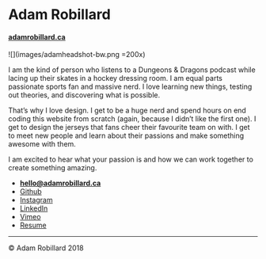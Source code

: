 # Adam Robillard

#### [adamrobillard.ca](https://adamrobillard.ca)

![](images/adamheadshot-bw.png =200x)

I am the kind of person who listens to a Dungeons & Dragons podcast while lacing up their skates in a hockey dressing room. I am equal parts passionate sports fan and massive nerd. I love learning new things, testing out theories, and discovering what is possible.

That’s why I love design. I get to be a huge nerd and spend hours on end coding this website from scratch (again, because I didn’t like the first one). I get to design the jerseys that fans cheer their favourite team on with. I get to meet new people and learn about their passions and make something awesome with them.

I am excited to hear what your passion is and how we can work together to create something amazing.

- **[hello@adamrobillard.ca](mailto:hello@adamrobillard.ca)**
- [Github](https://github.com/arobillard)
- [Instagram](https://www.instagram.com/awillrobillard/)
- [LinkedIn](https://www.linkedin.com/in/adam-robillard/)
- [Vimeo](https://vimeo.com/user71391239)
- [Resume](https://adamrobillard.ca/images/robillard-adam-resume.pdf)

---

© Adam Robillard 2018
